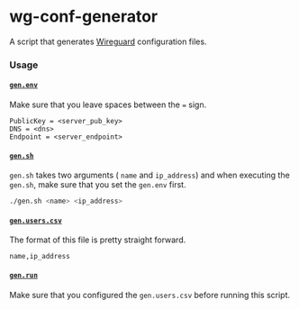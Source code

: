 # wg-conf-generator

A script that generates [Wireguard](https://www.wireguard.com/) configuration files.

### Usage

#### [`gen.env`](gen.env)

Make sure that you leave spaces between the `=` sign.
```
PublicKey = <server_pub_key>
DNS = <dns>
Endpoint = <server_endpoint>
```

#### [`gen.sh`](gen.sh)

`gen.sh` takes two arguments ( `name` and `ip_address`)
and
when executing the `gen.sh`, make sure that you set the `gen.env` first.
```sh
./gen.sh <name> <ip_address>
```

#### [`gen.users.csv`](gen.users.csv)

The format of this file is pretty straight forward.
```
name,ip_address
```

#### [`gen.run`](gen.run)

Make sure that you configured the `gen.users.csv` before running this script.
